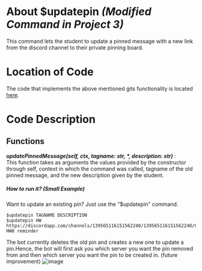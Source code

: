 # About $updatepin _(Modified Command in Project 3)_

This command lets the student to update a pinned message with a new link from the discord channel to their private pinning board.

# Location of Code

The code that implements the above mentioned gits functionality is located [here](https://github.com/lyonva/ClassMateBot/blob/main/cogs/pinning.py).

# Code Description

## Functions

<em> <b> updatePinnedMessage(self, ctx, tagname: str, \*, description: str) </b> </em>: <br> This function takes as arguments the values provided by the constructor through self, context in which the command was called, tagname of the old pinned message, and the new description given by the student.

##### How to run it? (Small Example)

Want to update an existing pin? Just use the "$updatepin" command.

```
$updatepin TAGNAME DESCRIPTION
$updatepin HW https://discordapp.com/channels/139565116151562240/139565116151562240/890814489480531969 HW8 reminder
```

The bot currently deletes the old pin and creates a new one to update a pin.Hence, the bot will first ask you which server you want the pin removed from and then which server you want the pin to be created in. (future improvement) ![image]()
